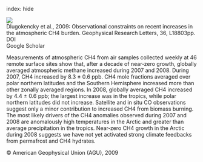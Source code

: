 index: hide

<div class="Citation">
    <div class="Citation-thumb CitationThumb-linked"  data-href="https://doi.org/10.1029/2009gl039780">
      <img src="https://static.claimspace.cloud/climate-study-static/refs/thumbs/6/Dlugokencky_et_al_2009-thumb.png" />
    </div>

  <div class="Citation-body">
    <div class="Citation-text">Dlugokencky et al., 2009: Observational constraints on recent increases in the atmospheric CH4 burden. <span class="Article-journal">Geophysical Research Letters, </span><span class="Article-volume">36, </span>L18803pp.</div>
    <div class="Citation-links">
      <div class="CitationLink" data-href="https://doi.org/10.1029/2009gl039780">
        <div class="CitationLink-icon CitationLink-Doi"></div>
        <div class="CitationLink-text">DOI</div>
      </div>
      <div class="CitationLink" data-href="https://scholar.google.com/scholar?q=10.1029/2009gl039780">
        <div class="CitationLink-icon CitationLink-Scholar"></div>
        <div class="CitationLink-text">Google Scholar</div>
      </div>
    </div>
  </div>
</div>

Measurements of atmospheric CH4 from air samples collected weekly at 46 remote surface sites show that, after a decade of near‐zero growth, globally averaged atmospheric methane increased during 2007 and 2008. During 2007, CH4 increased by 8.3 ± 0.6 ppb. CH4 mole fractions averaged over polar northern latitudes and the Southern Hemisphere increased more than other zonally averaged regions. In 2008, globally averaged CH4 increased by 4.4 ± 0.6 ppb; the largest increase was in the tropics, while polar northern latitudes did not increase. Satellite and in situ CO observations suggest only a minor contribution to increased CH4 from biomass burning. The most likely drivers of the CH4 anomalies observed during 2007 and 2008 are anomalously high temperatures in the Arctic and greater than average precipitation in the tropics. Near‐zero CH4 growth in the Arctic during 2008 suggests we have not yet activated strong climate feedbacks from permafrost and CH4 hydrates.

<div class="Citation-copy">
&copy; American Geophysical Union (AGU), 2009
</div>